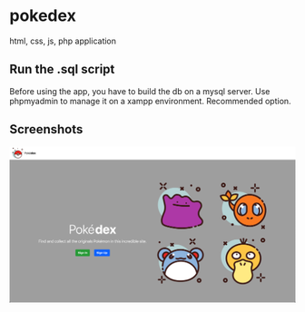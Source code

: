 # pokedex
html, css, js, php application

## Run the .sql script
Before using the app, you have to build the db on a mysql server.
Use phpmyadmin to manage it on a xampp environment. Recommended option.

## Screenshots
![Landing page](https://raw.githubusercontent.com/dnalcudia/pokedex/master/img1.png)
